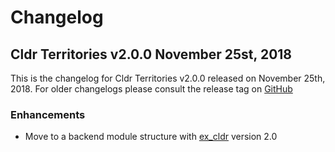 # Changelog

## Cldr Territories v2.0.0 November 25st, 2018

This is the changelog for Cldr Territories v2.0.0 released on November 25th, 2018. For older changelogs please consult the release tag on [GitHub](https://github.com/kipcole9/cldr_territories/tags)

### Enhancements

* Move to a backend module structure with [ex_cldr](https://hex.pm/packages/ex_cldr) version 2.0